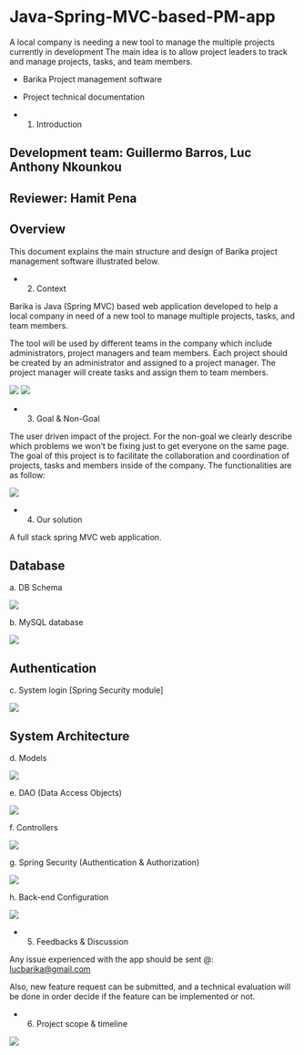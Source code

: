 # Java-Spring-MVC-based-PM-app

A local company is needing a new tool to manage the multiple projects currently in development
The main idea is to allow project leaders to track and manage projects, tasks, and team members. 


* Barika Project management software

* Project technical documentation


* 1.  Introduction 

## Development team: Guillermo Barros, Luc Anthony Nkounkou 

## Reviewer: Hamit Pena

## Overview


This document explains the main structure and design of Barika project management software illustrated below.  

* 2.  Context



Barika is Java (Spring MVC) based web application developed to help a local company in need of a new tool to manage multiple projects, tasks, and team members. 

The tool will be used by different teams in the company which include administrators, project managers and team members. Each project should be created by an administrator and assigned to a project manager. The project manager will create tasks and assign them to team members. 

 ![](Design-Doc-Images/img1.png)                                  ![](Design-Doc-Images/img2.png)




                        

* 3.  Goal & Non-Goal


The user driven impact of the project.  For the non-goal we clearly describe which problems we won’t be fixing just to get everyone on the same page.
The goal of this project is to facilitate the collaboration and coordination of projects, tasks and members inside of the company. The functionalities are as follow: 


 

 
 ![](Design-Doc-Images/img3.png)
 







* 4. Our solution  


A full stack spring MVC web application. 


## Database  


a.	DB Schema


 ![](Design-Doc-Images/img4.png)
 




b.	MySQL database

 
![](Design-Doc-Images/img5.png)





## Authentication 

c.	System login [Spring Security module]


![](Design-Doc-Images/img6.png)
 





## System Architecture

d.	Models


![](Design-Doc-Images/img8.png)
 














e.	DAO (Data Access Objects)


 ![](Design-Doc-Images/img9.png)














f.	Controllers

 
 ![](Design-Doc-Images/img10.png)





















g.	Spring Security (Authentication & Authorization)
 

![](Design-Doc-Images/img11.png)











h.	Back-end Configuration
 



![](Design-Doc-Images/img12.png)












* 5.   Feedbacks & Discussion 


Any issue experienced with the app should be sent @:  lucbarika@gmail.com


Also, new feature request can be submitted, and a technical evaluation will be done in order decide if the feature can be implemented or not. 




* 6. Project scope & timeline

![](Design-Doc-Images/img13.png)
